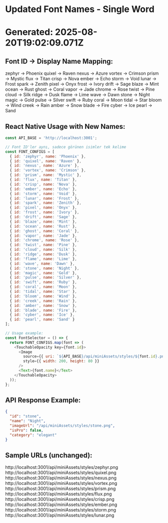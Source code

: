 # Updated Font Names - Single Word
# Generated: 2025-08-20T19:02:09.071Z

## Font ID → Display Name Mapping:
zephyr → Phoenix
quixel → Raven
nexus → Azure
vortex → Crimson
prism → Mystic
flux → Titan
crisp → Nova
ember → Echo
storm → Void
lunar → Frost
spark → Zenith
pixel → Onyx
frost → Ivory
drift → Sage
blaze → Mint
ocean → Rust
ghost → Coral
vapor → Jade
chrome → Rose
twist → Pine
cloud → Silk
ridge → Dusk
flame → Lime
wave → Dawn
stone → Night
magic → Gold
pulse → Silver
swift → Ruby
coral → Moon
tidal → Star
bloom → Wind
creek → Rain
amber → Snow
blade → Fire
cyber → Ice
pearl → Sand

## React Native Usage with New Names:
```javascript
const API_BASE = 'http://localhost:3001';

// Font ID'ler aynı, sadece görünen isimler tek kelime
const FONT_CONFIGS = [
  { id: 'zephyr', name: 'Phoenix' },
  { id: 'quixel', name: 'Raven' },
  { id: 'nexus', name: 'Azure' },
  { id: 'vortex', name: 'Crimson' },
  { id: 'prism', name: 'Mystic' },
  { id: 'flux', name: 'Titan' },
  { id: 'crisp', name: 'Nova' },
  { id: 'ember', name: 'Echo' },
  { id: 'storm', name: 'Void' },
  { id: 'lunar', name: 'Frost' },
  { id: 'spark', name: 'Zenith' },
  { id: 'pixel', name: 'Onyx' },
  { id: 'frost', name: 'Ivory' },
  { id: 'drift', name: 'Sage' },
  { id: 'blaze', name: 'Mint' },
  { id: 'ocean', name: 'Rust' },
  { id: 'ghost', name: 'Coral' },
  { id: 'vapor', name: 'Jade' },
  { id: 'chrome', name: 'Rose' },
  { id: 'twist', name: 'Pine' },
  { id: 'cloud', name: 'Silk' },
  { id: 'ridge', name: 'Dusk' },
  { id: 'flame', name: 'Lime' },
  { id: 'wave', name: 'Dawn' },
  { id: 'stone', name: 'Night' },
  { id: 'magic', name: 'Gold' },
  { id: 'pulse', name: 'Silver' },
  { id: 'swift', name: 'Ruby' },
  { id: 'coral', name: 'Moon' },
  { id: 'tidal', name: 'Star' },
  { id: 'bloom', name: 'Wind' },
  { id: 'creek', name: 'Rain' },
  { id: 'amber', name: 'Snow' },
  { id: 'blade', name: 'Fire' },
  { id: 'cyber', name: 'Ice' },
  { id: 'pearl', name: 'Sand' }
];

// Usage example:
const FontSelector = () => {
  return FONT_CONFIGS.map(font => (
    <TouchableOpacity key={font.id}>
      <Image 
        source={{ uri: `${API_BASE}/api/miniAssets/styles/${font.id}.png` }}
        style={{ width: 200, height: 80 }}
      />
      <Text>{font.name}</Text>
    </TouchableOpacity>
  ));
};
```

## API Response Example:
```json
{
  "id": "stone",
  "name": "Night",
  "imageUrl": "/api/miniAssets/styles/stone.png",
  "isPro": false,
  "category": "elegant"
}
```

## Sample URLs (unchanged):
http://localhost:3001/api/miniAssets/styles/zephyr.png
http://localhost:3001/api/miniAssets/styles/quixel.png
http://localhost:3001/api/miniAssets/styles/nexus.png
http://localhost:3001/api/miniAssets/styles/vortex.png
http://localhost:3001/api/miniAssets/styles/prism.png
http://localhost:3001/api/miniAssets/styles/flux.png
http://localhost:3001/api/miniAssets/styles/crisp.png
http://localhost:3001/api/miniAssets/styles/ember.png
http://localhost:3001/api/miniAssets/styles/storm.png
http://localhost:3001/api/miniAssets/styles/lunar.png
